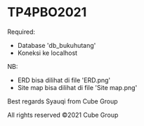 # TP4PBO2021
Required:
- Database 'db_bukuhutang'
- Koneksi ke localhost

NB:
- ERD bisa dilihat di file 'ERD.png'
- Site map bisa dilihat di file 'Site map.png'

Best regards
Syauqi from Cube Group

All rights reserved ©2021 Cube Group
